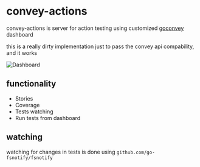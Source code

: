 # convey-actions

convey-actions is server for action testing using customized [goconvey](https://github.com/smartystreets/goconvey) dashboard

this is a really dirty implementation just to pass the convey api compability, and it works

![Dashboard](https://bitbucket.org/actions/convey-dashboard/raw/master/screenshot.png)

## functionality

* Stories
* Coverage
* Tests watching
* Run tests from dashboard

## watching

watching for changes in tests is done using `github.com/go-fsnotify/fsnotify`
